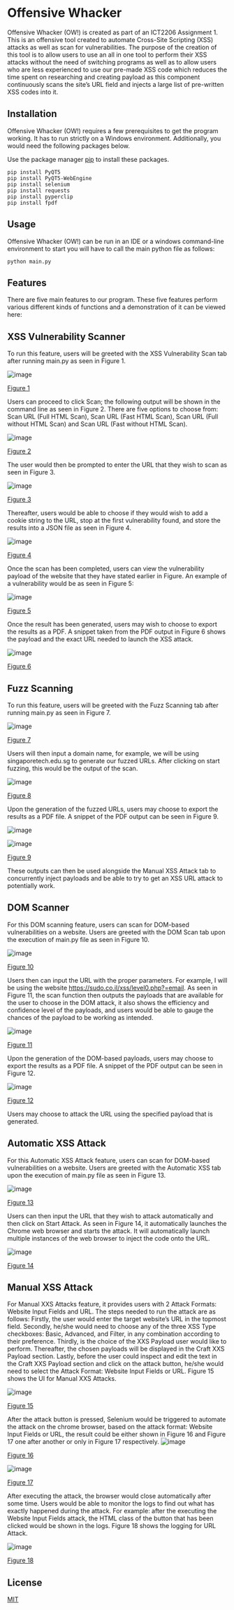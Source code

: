 # Offensive Whacker

Offensive Whacker (OW!) is created as part of an ICT2206 Assignment 1. This is an offensive tool created to automate Cross-Site Scripting (XSS) attacks as well as scan for vulnerabilities. The purpose of the creation of this tool is to allow users to use an all in one tool to perform their XSS attacks without the need of switching programs as well as to allow users who are less experienced to use our pre-made XSS code which reduces the time spent on researching and creating payload as this component continuously scans the site’s URL field and injects a large list of pre-written XSS codes into it.

## Installation

Offensive Whacker (OW!) requires a few prerequisites to get the program working. It has to run strictly on a Windows environment. Additionally, you would need the following packages below.

Use the package manager [pip](https://pip.pypa.io/en/stable/) to install these packages.

```shell
pip install PyQT5
pip install PyQT5-WebEngine
pip install selenium
pip install requests
pip install pyperclip
pip install fpdf
```
## Usage

Offensive Whacker (OW!) can be run in an IDE or a windows command-line environment to start you will have to call the main python file as follows:

```shell
python main.py
```

## Features

There are five main features to our program. These five features perform various different kinds of functions and a demonstration of it can be viewed here:

## XSS Vulnerability Scanner

To run this feature, users will be greeted with the XSS Vulnerability Scan tab after running main.py as seen in Figure 1.

![image](https://user-images.githubusercontent.com/71886838/161992523-340e9561-4b41-48ae-a623-9e313b3b0a83.png)

 <ins>Figure 1</ins>

Users can proceed to click Scan; the following output will be shown in the command line as seen in Figure 2.  There are five options to choose from: Scan URL (Full HTML Scan), Scan URL (Fast HTML Scan), Scan URL (Full without HTML Scan) and Scan URL (Fast without HTML Scan). 

![image](https://user-images.githubusercontent.com/71886838/161992736-bae97807-276f-43f6-a609-a7d3105c4761.png)

<ins>Figure 2</ins>

The user would then be prompted to enter the URL that they wish to scan as seen in Figure 3.

![image](https://user-images.githubusercontent.com/71886838/161992777-555b44ea-1091-46a6-b682-0dfd40b453e1.png)

<ins>Figure 3</ins>
 
Thereafter, users would be able to choose if they would wish to add a cookie string to the URL, stop at the first vulnerability found, and store the results into a JSON file as seen in Figure 4.

![image](https://user-images.githubusercontent.com/71886838/161992817-908a6c01-c24e-4ec9-b468-3284a71e7097.png)

<ins>Figure 4</ins>

Once the scan has been completed, users can view the vulnerability payload of the website that they have stated earlier in Figure. An example of a vulnerability would be as seen in Figure 5: 

![image](https://user-images.githubusercontent.com/71886838/161992852-ddfe756d-b532-4304-bce3-a649165666e4.png)

<ins>Figure 5</ins>

Once the result has been generated, users may wish to choose to export the results as a PDF. A snippet taken from the PDF output in Figure 6 shows the payload and the exact URL needed to launch the XSS attack.

![image](https://user-images.githubusercontent.com/71886838/161992889-04d7579a-164d-41fd-9790-dcbf1c174ec7.png) 

<ins>Figure 6</ins>

## Fuzz Scanning

To run this feature, users will be greeted with the Fuzz Scanning tab after running main.py as seen in Figure 7. 

![image](https://user-images.githubusercontent.com/71886838/161993320-eeb3dbf5-2800-4e5f-9bb2-e1d048de08dc.png)
 
<ins>Figure 7</ins>

Users will then input a domain name, for example, we will be using singaporetech.edu.sg to generate our fuzzed URLs. After clicking on start fuzzing, this would be the output of the scan. 

![image](https://user-images.githubusercontent.com/71886838/161993358-ee9a652c-1ea4-4ad1-9214-a6f678e08f12.png)
 
<ins>Figure 8</ins>

Upon the generation of the fuzzed URLs, users may choose to export the results as a PDF file. A snippet of the PDF output can be seen in Figure 9. 

![image](https://user-images.githubusercontent.com/71886838/161993384-3b7d8140-4891-4707-a3d7-b2eb2794a1de.png)

![image](https://user-images.githubusercontent.com/71886838/161993404-70558745-1d65-4c85-9e18-9e1633af3e75.png)

<ins>Figure 9</ins>

These outputs can then be used alongside the Manual XSS Attack tab to concurrently inject payloads and be able to try to get an XSS URL attack to potentially work.

## DOM Scanner

For this DOM scanning feature, users can scan for DOM-based vulnerabilities on a website. Users are greeted with the DOM Scan tab upon the execution of main.py file as seen in Figure 10. 

![image](https://user-images.githubusercontent.com/71886838/161993820-96d4c44d-0bac-42d0-93c1-489bd82fc967.png)

<ins>Figure 10</ins>

Users then can input the URL with the proper parameters. For example, I will be using the website https://sudo.co.il/xss/level0.php?=email. As seen in Figure 11, the scan function then outputs the payloads that are available for the user to choose in the DOM attack, it also shows the efficiency and confidence level of the payloads, and users would be able to gauge the chances of the payload to be working as intended. 

![image](https://user-images.githubusercontent.com/71886838/161993859-4baed219-bd86-4301-a6b3-b729de320abb.png)
 
<ins>Figure 11</ins>

Upon the generation of the DOM-based payloads, users may choose to export the results as a PDF file. A snippet of the PDF output can be seen in Figure 12. 

![image](https://user-images.githubusercontent.com/71886838/161993901-95228052-ecb8-420f-bd60-041129a3091e.png)

<ins>Figure 12</ins>

Users may choose to attack the URL using the specified payload that is generated. 

## Automatic XSS Attack

For this Automatic XSS Attack feature, users can scan for DOM-based vulnerabilities on a website. Users are greeted with the Automatic XSS tab upon the execution of main.py file as seen in Figure 13.

![image](https://user-images.githubusercontent.com/71886838/161994045-234fa819-8024-4f80-a8f4-56257f8f3be6.png)
 
<ins>Figure 13</ins>

Users can then input the URL that they wish to attack automatically and then click on Start Attack. As seen in Figure 14, it automatically launches the Chrome web browser and starts the attack. It will automatically launch multiple instances of the web browser to inject the code onto the URL.

![image](https://user-images.githubusercontent.com/71886838/161994076-8e86494f-6758-4830-9caa-a8c4aea11d41.png)
 
<ins>Figure 14</ins>


## Manual XSS Attack 

For Manual XXS Attacks feature, it provides users with 2 Attack Formats: Website Input Fields and URL. The steps needed to run the attack are as follows: Firstly, the user would enter the target website’s URL in the topmost field. Secondly, he/she would need to choose any of the three XSS Type checkboxes: Basic, Advanced, and Filter, in any combination according to their preference. Thirdly, is the choice of the XXS Payload user would like to perform. Thereafter, the chosen payloads will be displayed in the Craft XXS Payload section. Lastly, before the user could inspect and edit the text in the Craft XXS Payload section and click on the attack button, he/she would need to select the Attack Format: Website Input Fields or URL. Figure 15 shows the UI for Manual XXS Attacks.


![image](https://user-images.githubusercontent.com/71886838/161994181-c6140025-574d-4a33-b584-44c2efccb722.png)
 
<ins>Figure 15</ins>

After the attack button is pressed, Selenium would be triggered to automate the attack on the chrome browser, based on the attack format: Website Input Fields or URL, the result could be either shown in Figure 16 and Figure 17 one after another or only in Figure 17 respectively.
![image](https://user-images.githubusercontent.com/71886838/161994251-ef911702-e185-40c0-8451-624799797b27.png)

<ins>Figure 16</ins>
                        
![image](https://user-images.githubusercontent.com/71886838/161994290-35595a1b-6202-4879-b876-34f55934401f.png)

<ins>Figure 17</ins>
  
After executing the attack, the browser would close automatically after some time. Users would be able to monitor the logs to find out what has exactly happened during the attack. For example: after the executing the Website Input Fields attack, the HTML class of the button that has been clicked would be shown in the logs. Figure 18 shows the logging for URL Attack.

![image](https://user-images.githubusercontent.com/71886838/161994348-6325c6fc-e8c2-4b91-be23-3ecd4e7a8880.png)

<ins>Figure 18</ins>

## License
[MIT](https://choosealicense.com/licenses/mit/)
